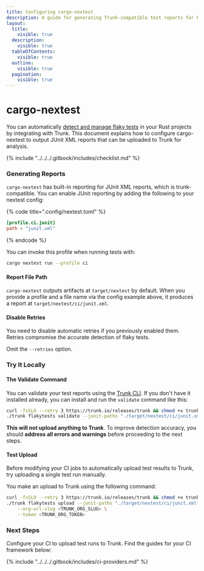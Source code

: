 ```yaml
---
title: Configuring cargo-nextest
description: A guide for generating Trunk-compatible test reports for Rust
layout:
  title:
    visible: true
  description:
    visible: true
  tableOfContents:
    visible: true
  outline:
    visible: true
  pagination:
    visible: true
---
```


# cargo-nextest

You can automatically [detect and manage flaky tests](../../detection.md) in your Rust projects by integrating with Trunk. This document explains how to configure cargo-nextest to output JUnit XML reports that can be uploaded to Trunk for analysis.

{% include "../../../.gitbook/includes/checklist.md" %}

### Generating Reports

`cargo-nextest` has built-in reporting for JUnit XML reports, which is trunk-compatible. You can enable JUnit reporting by adding the following to your nextest config:

{% code title=".config/nextest.toml" %}
```toml
[profile.ci.junit]
path = "junit.xml"
```
{% endcode %}

You can invoke this profile when running tests with:

```sh
cargo nextest run --profile ci
```

#### Report File Path

`cargo-nextest` outputs artifacts at `target/nextest` by default. When you provide a profile and a file name via the config example above, it produces a report at `target/nextest/ci/junit.xml`.&#x20;

#### Disable Retries

You need to disable automatic retries if you previously enabled them. Retries compromise the accurate detection of flaky tests.&#x20;

Omit the `--retries` option.

### Try It Locally

#### The Validate Command

You can validate your test reports using the [Trunk CLI](../../uploader.md). If you don't have it installed already, you can install and run the `validate` command like this:

```sh
curl -fsSLO --retry 3 https://trunk.io/releases/trunk && chmod +x trunk
./trunk flakytests validate --junit-paths "./target/nextest/ci/junit.xml"
```

**This will not upload anything to Trunk**. To improve detection accuracy, you should **address all errors and warnings** before proceeding to the next steps.

#### Test Upload

Before modifying your CI jobs to automatically upload test results to Trunk, try uploading a single test run manually.

You make an upload to Trunk using the following command:

```sh
curl -fsSLO --retry 3 https://trunk.io/releases/trunk && chmod +x trunk
./trunk flakytests upload --junit-paths "./target/nextest/ci/junit.xml" \
    --org-url-slug <TRUNK_ORG_SLUG> \
    --token <TRUNK_ORG_TOKEN>
```

### Next Steps

Configure your CI to upload test runs to Trunk. Find the guides for your CI framework below:

{% include "../../../.gitbook/includes/ci-providers.md" %}

